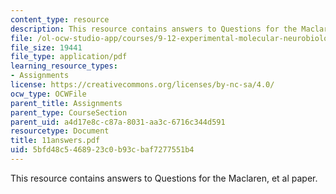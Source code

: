 ```yaml
---
content_type: resource
description: This resource contains answers to Questions for the Maclaren, et al paper.
file: /ol-ocw-studio-app/courses/9-12-experimental-molecular-neurobiology-fall-2006/5bfd48c5468923c0b93cbaf7277551b4_11answers.pdf
file_size: 19441
file_type: application/pdf
learning_resource_types:
- Assignments
license: https://creativecommons.org/licenses/by-nc-sa/4.0/
ocw_type: OCWFile
parent_title: Assignments
parent_type: CourseSection
parent_uid: a4d17e8c-c87a-8031-aa3c-6716c344d591
resourcetype: Document
title: 11answers.pdf
uid: 5bfd48c5-4689-23c0-b93c-baf7277551b4
---
```

This resource contains answers to Questions for the Maclaren, et al paper.